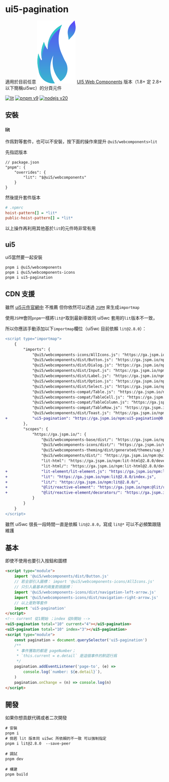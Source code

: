 # ui5-pagination

適用於目前任意 ![UI5 Web Components](./public/favicon.svg) [UI5 Web Components](https://sap.github.io/ui5-webcomponents/) 版本（1.8+ 定 2.8+ 以下簡稱ui5wc）的分頁元件

[![lit](https://img.shields.io/badge/lit-4c64ff.svg?style=for-the-badge&logo=lit)](https://lit.dev/)
[![pnpm v9](https://img.shields.io/badge/maintained%20with-pnpm%209.0-cc00ff.svg?style=for-the-badge&logo=pnpm)](https://pnpm.io/)
[![nodejs v20](https://img.shields.io/badge/Node.js-v20.17.0-026e00.svg?style=for-the-badge&logo=nodedotjs)](https://nodejs.org/)

## 安裝

### lit

作爲對等套件，也可以不安裝，按下面的操作來提升 `@ui5/webcomponents>lit`

先指認版本

```json5
// package.json
"pnpm": {
    "overrides": {
        "lit": "$@ui5/webcomponents"
    }
}
```

然後提升套件版本

```ini
# .npmrc
hoist-pattern[] = *lit*
public-hoist-pattern[] = *lit*
```

以上操作再利用其他基於`lit`的元件時非常有用

## ui5

ui5當然要一起安裝

```shell
pnpm i @ui5/webcomponents
pnpm i @ui5/webcomponents-icons
pnpm i ui5-pagination
```

## CDN 支援

雖然 [ui5元件官網中](https://sap.github.io/ui5-webcomponents/docs/FAQ/) 不推薦 但你依然可以透過 [`JSPM`](https://generator.jspm.io/) 來生成`importmap`

使用`JSPM`會同`pnpm`一樣將`lit@*`取到最新導致同 ui5wc 套用的`lit`版本不一致，

所以你應該手動添加以下`importmap`欄位（ui5wc 目前依賴 `lit@2.8.0`）：

```diff
<script type="importmap">
    {
        "imports": {
            "@ui5/webcomponents-icons/AllIcons.js": "https://ga.jspm.io/npm:@ui5/webcomponents-icons@2.3.0/dist/AllIcons.js",
            "@ui5/webcomponents/dist/Button.js": "https://ga.jspm.io/npm:@ui5/webcomponents@2.3.0/dist/Button.js",
            "@ui5/webcomponents/dist/Dialog.js": "https://ga.jspm.io/npm:@ui5/webcomponents@2.3.0/dist/Dialog.js",
            "@ui5/webcomponents/dist/Input.js": "https://ga.jspm.io/npm:@ui5/webcomponents@2.3.0/dist/Input.js",
            "@ui5/webcomponents/dist/Label.js": "https://ga.jspm.io/npm:@ui5/webcomponents@2.3.0/dist/Label.js",
            "@ui5/webcomponents/dist/Option.js": "https://ga.jspm.io/npm:@ui5/webcomponents@2.3.0/dist/Option.js",
            "@ui5/webcomponents/dist/Select.js": "https://ga.jspm.io/npm:@ui5/webcomponents@2.3.0/dist/Select.js",
            "@ui5/webcomponents-compat/Table.js": "https://ga.jspm.io/npm:@ui5/webcomponents-compat@2.3.0/dist/Table.js",
            "@ui5/webcomponents-compat/TableCell.js": "https://ga.jspm.io/npm:@ui5/webcomponents-compat@2.3.0/dist/TableCell.js",
            "@ui5/webcomponents-compat/TableColumn.js": "https://ga.jspm.io/npm:@ui5/webcomponents-compat@2.3.0/dist/TableColumn.js",
            "@ui5/webcomponents-compat/TableRow.js": "https://ga.jspm.io/npm:@ui5/webcomponents-compat@2.3.0/dist/TableRow.js",
            "@ui5/webcomponents/dist/Toast.js": "https://ga.jspm.io/npm:@ui5/webcomponents@2.3.0/dist/Toast.js",
+           "ui5-pagination": "https://ga.jspm.io/npm:ui5-pagination@0.2.1/dist/index.js"
        },
        "scopes": {
            "https://ga.jspm.io/": {
                "@ui5/webcomponents-base/dist/": "https://ga.jspm.io/npm:@ui5/webcomponents-base@2.3.0/dist/",
                "@ui5/webcomponents-icons/dist/": "https://ga.jspm.io/npm:@ui5/webcomponents-icons@2.3.0/dist/",
                "@ui5/webcomponents-theming/dist/generated/themes/sap_horizon/parameters-bundle.css.js": "https://ga.jspm.io/npm:@ui5/webcomponents-theming@2.3.0/dist/generated/themes/sap_horizon/parameters-bundle.css.js",
                "@ui5/webcomponents/dist/": "https://ga.jspm.io/npm:@ui5/webcomponents@2.3.0/dist/",
                "lit-html": "https://ga.jspm.io/npm:lit-html@2.8.0/development/lit-html.js",
                "lit-html/": "https://ga.jspm.io/npm:lit-html@2.8.0/development/",
+               "lit-element/lit-element.js": "https://ga.jspm.io/npm:lit-element@3.3.3/development/lit-element.js",
+               "lit": "https://ga.jspm.io/npm:lit@2.8.0/index.js",
+               "lit/": "https://ga.jspm.io/npm:lit@2.8.0/",
+               "@lit/reactive-element": "https://ga.jspm.io/npm:@lit/reactive-element@1.6.3/development/reactive-element.js",
+               "@lit/reactive-element/decorators/": "https://ga.jspm.io/npm:@lit/reactive-element@1.6.3/development/decorators/"
            }
        }
    }
</script>
```

雖然 ui5wc 很長一段時間一直是依賴 `lit@2.8.0`，寫成 `lit@*` 可以不必頻繁跟隨維護

## 基本

即使不使用也要引入按鈕和圖標

```html
<script type="module">
    import '@ui5/webcomponents/dist/Button.js'
    // 若全部引入圖標： import '@ui5/webcomponents-icons/AllIcons.js'
    // 只引入最基本的兩隻箭頭圖標：
    import '@ui5/webcomponents-icons/dist/navigation-left-arrow.js'
    import '@ui5/webcomponents-icons/dist/navigation-right-arrow.js'
    // 以上是對等套件
    import 'ui5-pagination'
</script>
<!-- current 從1開始 ；index 從0開始 -->
<ui5-pagination total="10" current="4"></ui5-pagination>
<ui5-pagination total="10" index="3"></ui5-pagination>
<script type="module">
    const pagination = document.querySelector('ui5-pagination')
    /**
     * 事件獲取的都是 pageNumber；
     * `this.current = e.detail` 是這個事件的默認行爲
     */
    pagination.addEventListener('page-to', (e) =>
        console.log(`number: ${e.detail}`),
    )
    pagination.onChange = (n) => console.log(n)
</script>
```

## 開發

如果你想貢獻代碼或者二次開發

```shell
# 安裝
pnpm i
# 倘若 lit 版本同 ui5wc 所依賴的不一致 可以强制指定
pnpm i lit@2.8.0  --save-peer

# 調試
pnpm dev

# 構建
pnpm build
```
